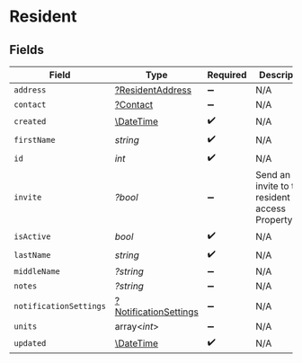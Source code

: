 # Resident


## Fields

| Field                                                                | Type                                                                 | Required                                                             | Description                                                          |
| -------------------------------------------------------------------- | -------------------------------------------------------------------- | -------------------------------------------------------------------- | -------------------------------------------------------------------- |
| `address`                                                            | [?ResidentAddress](../../models/shared/ResidentAddress.md)           | :heavy_minus_sign:                                                   | N/A                                                                  |
| `contact`                                                            | [?Contact](../../models/shared/Contact.md)                           | :heavy_minus_sign:                                                   | N/A                                                                  |
| `created`                                                            | [\DateTime](https://www.php.net/manual/en/class.datetime.php)        | :heavy_check_mark:                                                   | N/A                                                                  |
| `firstName`                                                          | *string*                                                             | :heavy_check_mark:                                                   | N/A                                                                  |
| `id`                                                                 | *int*                                                                | :heavy_check_mark:                                                   | N/A                                                                  |
| `invite`                                                             | *?bool*                                                              | :heavy_minus_sign:                                                   | Send an invite to the resident to access PropertyMeld                |
| `isActive`                                                           | *bool*                                                               | :heavy_check_mark:                                                   | N/A                                                                  |
| `lastName`                                                           | *string*                                                             | :heavy_check_mark:                                                   | N/A                                                                  |
| `middleName`                                                         | *?string*                                                            | :heavy_minus_sign:                                                   | N/A                                                                  |
| `notes`                                                              | *?string*                                                            | :heavy_minus_sign:                                                   | N/A                                                                  |
| `notificationSettings`                                               | [?NotificationSettings](../../models/shared/NotificationSettings.md) | :heavy_minus_sign:                                                   | N/A                                                                  |
| `units`                                                              | array<*int*>                                                         | :heavy_minus_sign:                                                   | N/A                                                                  |
| `updated`                                                            | [\DateTime](https://www.php.net/manual/en/class.datetime.php)        | :heavy_check_mark:                                                   | N/A                                                                  |